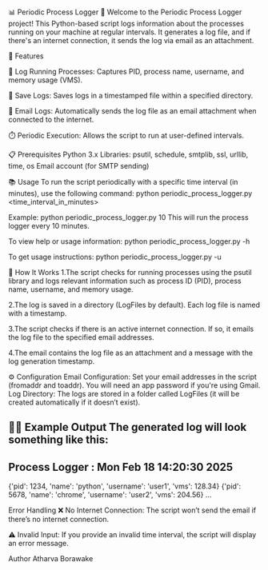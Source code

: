 📊 Periodic Process Logger 📜
Welcome to the Periodic Process Logger project! This Python-based script logs information about the processes running on your machine at regular intervals. It generates a log file, and if there's an internet connection, it sends the log via email as an attachment.

🚀 Features

📝 Log Running Processes: Captures PID, process name, username, and memory usage (VMS).

📂 Save Logs: Saves logs in a timestamped file within a specified directory.

📧 Email Logs: Automatically sends the log file as an email attachment when connected to the internet.

⏱️ Periodic Execution: Allows the script to run at user-defined intervals.

📋 Prerequisites
Python 3.x
Libraries: psutil, schedule, smtplib, ssl, urllib, time, os
Email account (for SMTP sending)

📚 Usage
To run the script periodically with a specific time interval (in minutes), use the following command:
python periodic_process_logger.py <time_interval_in_minutes>

Example:
python periodic_process_logger.py 10
This will run the process logger every 10 minutes.

To view help or usage information:
python periodic_process_logger.py -h

To get usage instructions:
python periodic_process_logger.py -u

🔧 How It Works
1.The script checks for running processes using the psutil library and logs relevant information such as process ID (PID), process name, username, and memory usage.

2.The log is saved in a directory (LogFiles by default). Each log file is named with a timestamp.

3.The script checks if there is an active internet connection. If so, it emails the log file to the specified email addresses.

4.The email contains the log file as an attachment and a message with the log generation timestamp.

⚙️ Configuration
Email Configuration: Set your email addresses in the script (fromaddr and toaddr). You will need an app password if you're using Gmail.
Log Directory: The logs are stored in a folder called LogFiles (it will be created automatically if it doesn’t exist).

🧑‍💻 Example Output
The generated log will look something like this:
--------------------------------------------------------------------------------
Process Logger : Mon Feb 18 14:20:30 2025
--------------------------------------------------------------------------------

{'pid': 1234, 'name': 'python', 'username': 'user1', 'vms': 128.34}
{'pid': 5678, 'name': 'chrome', 'username': 'user2', 'vms': 204.56}
...

Error Handling
❌ No Internet Connection: The script won’t send the email if there’s no internet connection.

⚠️ Invalid Input: If you provide an invalid time interval, the script will display an error message.

Author
Atharva Borawake
